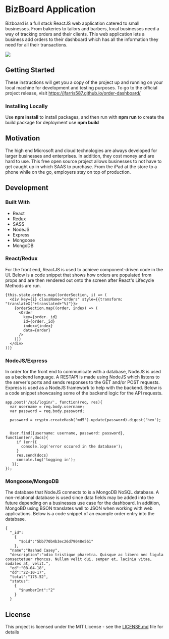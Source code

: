 # BizBoard Application

Bizboard is a full stack ReactJS web application catered to small businesses. From bakeries to tailors and barbers, local businesses need a way of tracking orders and their clients. This web application lets a business add orders to their dashboard which has all the information they need for all their transactions.

![](https://i.imgur.com/vEkye5s.png)


## Getting Started

These instructions will get you a copy of the project up and running on your local machine for development and testing purposes. To go to the official project release, visit https://jfarris587.github.io/order-dashboard/

### Installing Locally

Use **npm install** to install packages, and then run with **npm run** to create the build package for deployment use **npm build**


## Motivation

The high end Microsoft and cloud technologies are always developed for larger businesses and enterprises. In addition, they cost money and are hard to use. This free open source project allows businesses to not have to get caught up in which SAAS to purchase. From the iPad at the store to a phone while on the go, employers stay on top of production.

## Development

### Built With

- React
- Redux
- SASS
- NodeJS
- Express
- Mongoose
- MongoDB

### React/Redux

For the front end, ReactJS is used to achieve component-driven code in the UI. Below is a code snippet that shows how orders are populated from props and are then rendered out onto the screen after React's Lifecycle Methods are run.

```
{this.state.orders.map((orderSection, i) => (
  <div key={i} className="orders" style={{transform: "translateX("+translated+"%)"}}>
    {orderSection.map((order, index) => (
      <Order
        key={order._id}
        id={order._id}
        index={index}
        data={order}
      />
    ))}
  </div>
))}
```

### NodeJS/Express

In order for the front end to communicate with a database, NodeJS is used as a backend language. A RESTAPI is made using NodeJS which listens to the server's ports and sends responses to the GET and/or POST requests. Express is used as a NodeJS framework to help with the backend. Below is a code snippet showcasing some of the backend logic for the API requests.

```
app.post('/api/login/', function(req, res){
  var username = req.body.username;
  var password = req.body.password;

  password = crypto.createHash('md5').update(password).digest('hex');


  User.find({username: username, password: password}, function(err,docs){
     if (err){
       console.log('error occured in the database');
     }
     res.send(docs)
     console.log('logging in');
   });
});
```

### Mongoose/MongoDB

The database that NodeJS connects to is a MongoDB NoSQL database. A non-relational database is used since data fields may be added into the future depending on a businesses use case for the dashboard. In addition, MongoBD using BSON translates well to JSON when working with web applications. Below is a code snippet of an example order entry into the database.

```
{
  "_id":
    {
      "$oid":"5bb770b4b3ec26d79048e561"
    },
  "name":"Rashad Casey",
  "description":"odio tristique pharetra. Quisque ac libero nec ligula consectetuer rhoncus. Nullam velit dui, semper et, lacinia vitae, sodales at, velit.",
  "od":"08-04-18",
  "dd":"22-10-17",
  "total":"175.52",
  "status":
    {
      "$numberInt":"2"
    }
  }
```

## License

This project is licensed under the MIT License - see the [LICENSE.md](LICENSE.md) file for details

